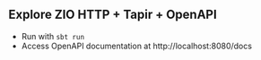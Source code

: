 ## Explore ZIO HTTP + Tapir + OpenAPI

* Run with ```sbt run```
* Access OpenAPI documentation at http://localhost:8080/docs
